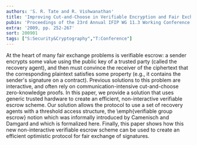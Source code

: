 ```yaml
---
authors: 'S. R. Tate and R. Vishwanathan'
title: 'Improving Cut-and-Choose in Verifiable Encryption and Fair Exchange Protocols using Trusted Computing Technology'
pubin: 'Proceedings of the 23rd Annual IFIP WG 11.3 Working Conference on Data and Application Security'
extra: '2009, pp. 252-267'
sort: 200901
tags: ["S:Security&Cryptography","T:Conference"]
---
```

At the heart of many fair exchange problems is verifiable escrow: a
sender encrypts some value using the public key of a trusted party
(called the recovery agent), and then must convince the receiver of
the ciphertext that the corresponding plaintext satisfies some
property (e.g., it contains the sender's signature on a
contract). Previous solutions to this problem are interactive, and
often rely on communication-intensive cut-and-choose zero-knowledge
proofs. In this paper, we provide a solution that uses generic trusted
hardware to create an efficient, non-interactive verifiable escrow
scheme. Our solution allows the protocol to use a set of recovery
agents with a threshold access structure, the \emph{verifiable group
escrow} notion which was informally introduced by Camenisch and
Damgard and which is formalized here.  Finally, this paper shows how
this new non-interactive verifiable escrow scheme can be used to
create an efficient optimistic protocol for fair exchange of
signatures.
